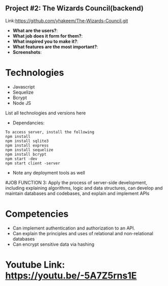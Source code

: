 ## Project #2: The Wizards Council(backend)
<!-- Give a high-level overview of the project purpose -->
Link:https://github.com/yhakeem/The-Wizards-Council.git

- **What are the users?**:
- **What job does it form for them?**:
- **What inspired you to make it?**: 
- **What features are the most important?**:
- **Screenshots**: 
 

# Technologies 
- Javascript 
- Sequelize
- Bcrypt
- Node JS

List all technologies and versions here
- Dependancies: 
``` 
To access server, install the following
npm install 
npm install sqlite3
npm install express
npm install sequelize
npm install bcrypt 
npm start -dev
npm start client -server
```
- Note any deployment tools as well

#JOB FUNCTION 3: Apply the process of server-side development, including explaining algorithms, logic and data structures, can develop and maintain databases and codebases, and explain and implement APIs

# Competencies
- Can implement authentication and authorization to an API. 
- Can explain the principles and uses of relational and non-relational databases
- Can encrypt sensitive data via hashing

# Youtube Link: https://youtu.be/-5A7Z5rns1E

<!-- Script:    -->
